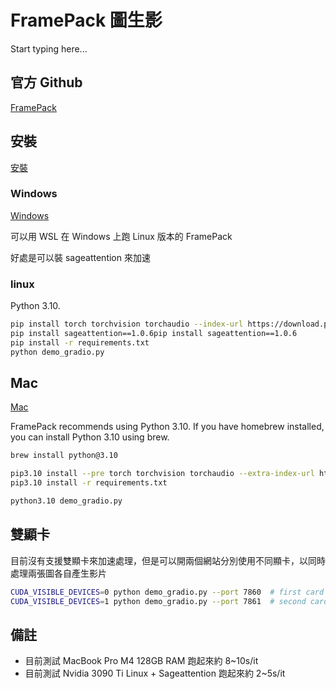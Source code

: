 # FramePack 圖生影

Start typing here...

## 官方 Github
[FramePack](https://github.com/lllyasviel/FramePack)

## 安裝
[安裝](https://github.com/lllyasviel/FramePack?tab=readme-ov-file#installation)

### Windows

[Windows](https://github.com/lllyasviel/FramePack/releases/download/windows/framepack_cu126_torch26.7z)

可以用 WSL 在 Windows 上跑 Linux 版本的 FramePack

好處是可以裝 sageattention 來加速

### linux

Python 3.10.
```bash
pip install torch torchvision torchaudio --index-url https://download.pytorch.org/whl/cu126
pip install sageattention==1.0.6pip install sageattention==1.0.6
pip install -r requirements.txt
python demo_gradio.py
```

## Mac
[Mac](https://github.com/brandon929/FramePack)

FramePack recommends using Python 3.10. If you have homebrew installed, you can install Python 3.10 using brew.

```bash
brew install python@3.10

pip3.10 install --pre torch torchvision torchaudio --extra-index-url https://download.pytorch.org/whl/nightly/cpu
pip3.10 install -r requirements.txt

python3.10 demo_gradio.py
```

## 雙顯卡

目前沒有支援雙顯卡來加速處理，但是可以開兩個網站分別使用不同顯卡，以同時處理兩張圖各自產生影片

```bash
CUDA_VISIBLE_DEVICES=0 python demo_gradio.py --port 7860  # first card  
CUDA_VISIBLE_DEVICES=1 python demo_gradio.py --port 7861  # second card 
```

## 備註

- 目前測試 MacBook Pro M4 128GB RAM 跑起來約 8~10s/it
- 目前測試 Nvidia 3090 Ti Linux + Sageattention 跑起來約 2~5s/it